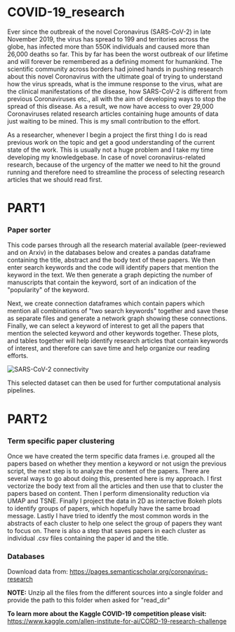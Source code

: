 # COVID-19_research
Ever since the outbreak of the novel Coronavirus (SARS-CoV-2) in late November 2019, the virus has spread to 199 and territories across the globe, has infected more than 550K individuals and caused more than 26,000 deaths so far. This by far has been the worst outbreak of our lifetime and will forever be remembered as a defining moment for humankind. The scientific community across borders had joined hands in pushing research about this novel Coronavirus with the ultimate goal of trying to understand how the virus spreads, what is the immune response to the virus, what are the clinical manifestations of the disease, how SARS-CoV-2 is different from previous Coronaviruses etc., all with the aim of developing ways to stop the spread of this disease. As a result, we now have access to over 29,000 Coronaviruses related research articles containing huge amounts of data just waiting to be mined. This is my small contribution to the effort.

As a researcher, whenever I begin a project the first thing I do is read previous work on the topic and get a good understanding of the current state of the work. This is usually not a huge problem and I take my time developing my knowledgebase. In case of novel coronavirus-related research, because of the urgency of the matter we need to hit the ground running and therefore need to streamline the process of selecting research articles that we should read first.

# PART1
### Paper sorter
This code parses through all the research material available (peer-reviewed and on Arxiv) in the databases below and creates a pandas dataframe containing the title, abstract and the body text of these papers. We then enter search keywords and the code will identify papers that mention the keyword in the text. We then generate a graph depicting the number of manuscripts that contain the keyword, sort of an indication of the "popularity" of the keyword.

Next, we create connection dataframes which contain papers which mention all combinations of "two search keywords" together and save these as separate files and generate a network graph showing these connections. Finally, we can select a keyword of interest to get all the papers that mention the selected keyword and other keywords together. These plots, and tables together will help identify research articles that contain keywords of interest, and therefore can save time and help organize our reading efforts.

![SARS-CoV-2 connectivity](/home/pranaydogra/Dropbox/Python_Examples/SARS-CoV2/plots/sars-cov-2_plot3.png)

This selected dataset can then be used for further computational analysis pipelines.

# PART2
### Term specific paper clustering
Once we have created the term specific data frames i.e. grouped all the papers based on whether they mention a keyword or not usign the previous script, the next step is to analyze the content of the papers. There are several ways to go about doing this, presented here is my approach. I first vectorize the body text from all the articles and then use that to cluster the papers based on content. Then I perform dimensionality reduction via UMAP and TSNE. Finally I project the data in 2D as interactive Bokeh plots to identify groups of papers, which hopefully have the same broad message. Lastly I have tried to identfy the most common words in the abstracts of each cluster to help one select the group of papers they want to focus on. There is also a step that saves papers in each cluster as individual .csv files containing the paper id and the title.

### Databases
Download data from: https://pages.semanticscholar.org/coronavirus-research

**NOTE:** Unzip all the files from the different sources into a single folder and provide the path to this folder when asked for "read_dir"

**To learn more about the Kaggle COVID-19 competition please visit:**
https://www.kaggle.com/allen-institute-for-ai/CORD-19-research-challenge
